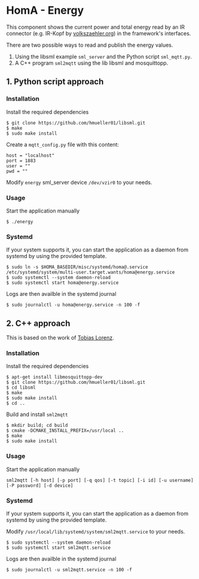 # HomA - Energy
This component shows the current power and total energy read by an IR connector (e.g. IR-Kopf by [volkszaehler.org](http://wiki.volkszaehler.org/)) in the framework's interfaces.

There are two possible ways to read and publish the energy values.
1) Using the libsml example `sml_server` and the Python script `sml_mqtt.py`.
2) A C++ program `sml2mqtt` using the lib libsml and mosquittopp.

## 1. Python script approach

### Installation
Install the required dependencies
```none
$ git clone https://github.com/hmueller01/libsml.git
$ make
$ sudo make install
```
Create a `mqtt_config.py` file with this content:
```none
host = "localhost"
port = 1883
user = ""
pwd = ""
```
Modify `energy` sml_server device `/dev/vzir0` to your needs.

### Usage
Start the application manually 
```none
$ ./energy
```

### Systemd
If your system supports it, you can start the application as a daemon from systemd by using the provided template.
```none
$ sudo ln -s $HOMA_BASEDIR/misc/systemd/homa@.service /etc/systemd/system/multi-user.target.wants/homa@energy.service
$ sudo systemctl --system daemon-reload
$ sudo systemctl start homa@energy.service
```

Logs are then availble in the systemd journal 
```
$ sudo journalctl -u homa@energy.service -n 100 -f
```


## 2. C++ approach
This is based on the work of [Tobias Lorenz](https://bitbucket.org/tobylorenz/sml2mqtt/overview).

### Installation
Install the required dependencies
```none
$ apt-get install libmosquittopp-dev
$ git clone https://github.com/hmueller01/libsml.git
$ cd libsml
$ make
$ sudo make install
$ cd ..
```
Build and install `sml2mqtt`
```none
$ mkdir build; cd build
$ cmake -DCMAKE_INSTALL_PREFIX=/usr/local ..
$ make
$ sudo make install
```

### Usage
Start the application manually
```none
sml2mqtt [-h host] [-p port] [-q qos] [-t topic] [-i id] [-u username] [-P password] [-d device]
```

### Systemd
If your system supports it, you can start the application as a daemon from systemd by using the provided template.

Modify `/usr/local/lib/systemd/system/sml2mqtt.service` to your needs.
```none
$ sudo systemctl --system daemon-reload
$ sudo systemctl start sml2mqtt.service
```

Logs are then availble in the systemd journal
```none
$ sudo journalctl -u sml2mqtt.service -n 100 -f
```

